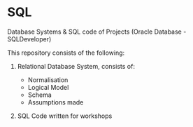 # SQL

Database Systems & SQL code of Projects (Oracle Database - SQLDeveloper)

This repository consists of the following:

1. Relational Database System, consists of:
   - Normalisation 
   - Logical Model
   - Schema
   - Assumptions made

2. SQL Code written for workshops
